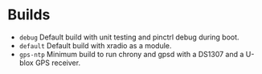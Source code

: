 # Builds
 - `debug`	Default build with unit testing and pinctrl debug during boot.
 - `default`	Default build with xradio as a module.
 - `gps-ntp`	Minimum build to run chrony and gpsd with a DS1307 and a U-blox GPS receiver.
 
